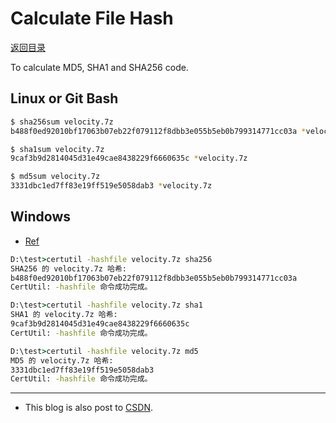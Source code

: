 # Calculate File Hash

[返回目录](index.md)

To calculate MD5, SHA1 and SHA256 code.

## Linux or Git Bash

```bash
$ sha256sum velocity.7z
b488f0ed92010bf17063b07eb22f079112f8dbb3e055b5eb0b799314771cc03a *velocity.7z

$ sha1sum velocity.7z
9caf3b9d2814045d31e49cae8438229f6660635c *velocity.7z

$ md5sum velocity.7z
3331dbc1ed7ff83e19ff519e5058dab3 *velocity.7z
```

## Windows

* [Ref](https://cloud.tencent.com/developer/article/1562603)

```cmd
D:\test>certutil -hashfile velocity.7z sha256
SHA256 的 velocity.7z 哈希:
b488f0ed92010bf17063b07eb22f079112f8dbb3e055b5eb0b799314771cc03a
CertUtil: -hashfile 命令成功完成。

D:\test>certutil -hashfile velocity.7z sha1
SHA1 的 velocity.7z 哈希:
9caf3b9d2814045d31e49cae8438229f6660635c
CertUtil: -hashfile 命令成功完成。

D:\test>certutil -hashfile velocity.7z md5
MD5 的 velocity.7z 哈希:
3331dbc1ed7ff83e19ff519e5058dab3
CertUtil: -hashfile 命令成功完成。
```

---

* This blog is also post to [CSDN](https://blog.csdn.net/caoi/article/details/124983043?spm=1001.2014.3001.5501).
